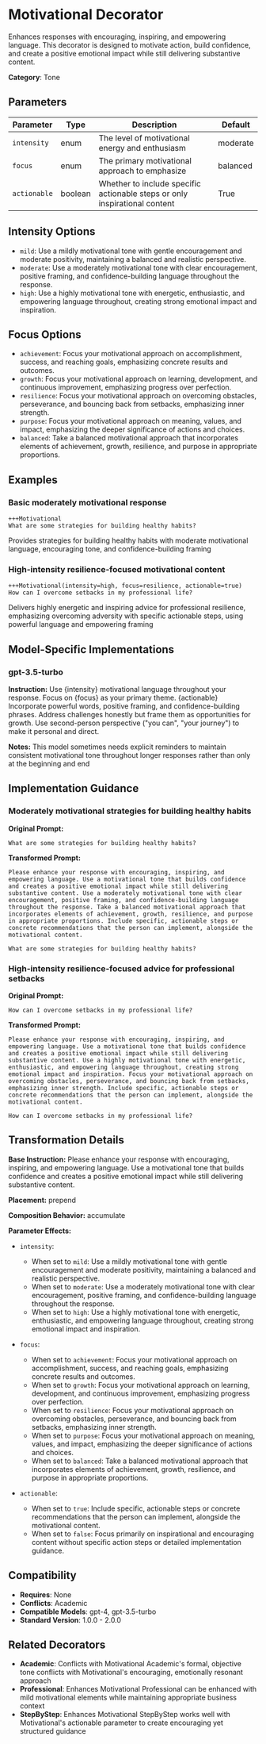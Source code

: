 # Motivational Decorator

Enhances responses with encouraging, inspiring, and empowering language. This decorator is designed to motivate action, build confidence, and create a positive emotional impact while still delivering substantive content.

**Category**: Tone

## Parameters

| Parameter | Type | Description | Default |
|-----------|------|-------------|--------|
| `intensity` | enum | The level of motivational energy and enthusiasm | moderate |
| `focus` | enum | The primary motivational approach to emphasize | balanced |
| `actionable` | boolean | Whether to include specific actionable steps or only inspirational content | True |

## Intensity Options

- `mild`: Use a mildly motivational tone with gentle encouragement and moderate positivity, maintaining a balanced and realistic perspective.
- `moderate`: Use a moderately motivational tone with clear encouragement, positive framing, and confidence-building language throughout the response.
- `high`: Use a highly motivational tone with energetic, enthusiastic, and empowering language throughout, creating strong emotional impact and inspiration.

## Focus Options

- `achievement`: Focus your motivational approach on accomplishment, success, and reaching goals, emphasizing concrete results and outcomes.
- `growth`: Focus your motivational approach on learning, development, and continuous improvement, emphasizing progress over perfection.
- `resilience`: Focus your motivational approach on overcoming obstacles, perseverance, and bouncing back from setbacks, emphasizing inner strength.
- `purpose`: Focus your motivational approach on meaning, values, and impact, emphasizing the deeper significance of actions and choices.
- `balanced`: Take a balanced motivational approach that incorporates elements of achievement, growth, resilience, and purpose in appropriate proportions.

## Examples

### Basic moderately motivational response

```
+++Motivational
What are some strategies for building healthy habits?
```

Provides strategies for building healthy habits with moderate motivational language, encouraging tone, and confidence-building framing

### High-intensity resilience-focused motivational content

```
+++Motivational(intensity=high, focus=resilience, actionable=true)
How can I overcome setbacks in my professional life?
```

Delivers highly energetic and inspiring advice for professional resilience, emphasizing overcoming adversity with specific actionable steps, using powerful language and empowering framing

## Model-Specific Implementations

### gpt-3.5-turbo

**Instruction:** Use {intensity} motivational language throughout your response. Focus on {focus} as your primary theme. {actionable} Incorporate powerful words, positive framing, and confidence-building phrases. Address challenges honestly but frame them as opportunities for growth. Use second-person perspective ("you can", "your journey") to make it personal and direct.

**Notes:** This model sometimes needs explicit reminders to maintain consistent motivational tone throughout longer responses rather than only at the beginning and end


## Implementation Guidance

### Moderately motivational strategies for building healthy habits

**Original Prompt:**
```
What are some strategies for building healthy habits?
```

**Transformed Prompt:**
```
Please enhance your response with encouraging, inspiring, and empowering language. Use a motivational tone that builds confidence and creates a positive emotional impact while still delivering substantive content. Use a moderately motivational tone with clear encouragement, positive framing, and confidence-building language throughout the response. Take a balanced motivational approach that incorporates elements of achievement, growth, resilience, and purpose in appropriate proportions. Include specific, actionable steps or concrete recommendations that the person can implement, alongside the motivational content.

What are some strategies for building healthy habits?
```

### High-intensity resilience-focused advice for professional setbacks

**Original Prompt:**
```
How can I overcome setbacks in my professional life?
```

**Transformed Prompt:**
```
Please enhance your response with encouraging, inspiring, and empowering language. Use a motivational tone that builds confidence and creates a positive emotional impact while still delivering substantive content. Use a highly motivational tone with energetic, enthusiastic, and empowering language throughout, creating strong emotional impact and inspiration. Focus your motivational approach on overcoming obstacles, perseverance, and bouncing back from setbacks, emphasizing inner strength. Include specific, actionable steps or concrete recommendations that the person can implement, alongside the motivational content.

How can I overcome setbacks in my professional life?
```

## Transformation Details

**Base Instruction:** Please enhance your response with encouraging, inspiring, and empowering language. Use a motivational tone that builds confidence and creates a positive emotional impact while still delivering substantive content.

**Placement:** prepend

**Composition Behavior:** accumulate

**Parameter Effects:**

- `intensity`:
  - When set to `mild`: Use a mildly motivational tone with gentle encouragement and moderate positivity, maintaining a balanced and realistic perspective.
  - When set to `moderate`: Use a moderately motivational tone with clear encouragement, positive framing, and confidence-building language throughout the response.
  - When set to `high`: Use a highly motivational tone with energetic, enthusiastic, and empowering language throughout, creating strong emotional impact and inspiration.

- `focus`:
  - When set to `achievement`: Focus your motivational approach on accomplishment, success, and reaching goals, emphasizing concrete results and outcomes.
  - When set to `growth`: Focus your motivational approach on learning, development, and continuous improvement, emphasizing progress over perfection.
  - When set to `resilience`: Focus your motivational approach on overcoming obstacles, perseverance, and bouncing back from setbacks, emphasizing inner strength.
  - When set to `purpose`: Focus your motivational approach on meaning, values, and impact, emphasizing the deeper significance of actions and choices.
  - When set to `balanced`: Take a balanced motivational approach that incorporates elements of achievement, growth, resilience, and purpose in appropriate proportions.

- `actionable`:
  - When set to `true`: Include specific, actionable steps or concrete recommendations that the person can implement, alongside the motivational content.
  - When set to `false`: Focus primarily on inspirational and encouraging content without specific action steps or detailed implementation guidance.

## Compatibility

- **Requires**: None
- **Conflicts**: Academic
- **Compatible Models**: gpt-4, gpt-3.5-turbo
- **Standard Version**: 1.0.0 - 2.0.0

## Related Decorators

- **Academic**: Conflicts with Motivational Academic's formal, objective tone conflicts with Motivational's encouraging, emotionally resonant approach
- **Professional**: Enhances Motivational Professional can be enhanced with mild motivational elements while maintaining appropriate business context
- **StepByStep**: Enhances Motivational StepByStep works well with Motivational's actionable parameter to create encouraging yet structured guidance
